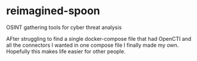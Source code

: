 # reimagined-spoon
OSINT gathering tools for cyber threat analysis

AFter struggling to find a single docker-compose file that had OpenCTI and all the connectors I wanted in one compose file I finally made my own. Hopefully this makes life easier for other people. 
